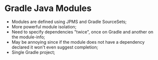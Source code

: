 # Gradle Java Modules

- Modules are defined using JPMS and Gradle SourceSets;
- More powerful module isolation;
- Need to specify dependencies "twice", once on Gradle and another on the module-info;
- May be annoying since if the module does not have a dependency declared it won't even suggest completion;
- Single Gradle project;